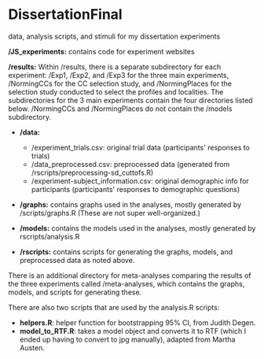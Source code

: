 # DissertationFinal
data, analysis scripts, and stimuli for my dissertation experiments


**/JS_experiments:** contains code for experiment websites


**/results:** Within /results, there is a separate subdirectory for each experiment: /Exp1, /Exp2, and /Exp3 for the three main experiments, /NormingCCs for the CC selection study, and /NormingPlaces for the selection study conducted to select the profiles and localities.  The subdirectories for the 3 main experiments contain the four directories listed below.  /NormingCCs and /NormingPlaces do not contain the /models subdirectory. 

* **/data:**
  * /experiment_trials.csv: original trial data (participants' responses to trials)
  * /data_preprocessed.csv: preprocessed data (generated from /rscripts/preprocessing-sd_cuttofs.R) 
  * /experiment-subject_information.csv: original demographic info for participants (participants' responses to demographic questions)

* **/graphs:** contains graphs used in the analyses, mostly generated by /scripts/graphs.R (These are not super well-organized.)

* **/models:** contains the models used in the analyses, mostly generated by rscripts/analysis.R

* **/rscripts:** contains scripts for generating the graphs, models, and preprocessed data as noted above.

There is an additional directory for meta-analyses comparing the results of the three experiments called /meta-analyses, which contains the graphs, models, and scripts for generating these.

There are also two scripts that are used by the analysis.R scripts:
* **helpers.R**: helper function for bootstrapping 95% CI, from Judith Degen. 
* **model_to_RTF.R**: takes a model object and converts it to RTF (which I ended up having to convert to jpg manually), adapted from Martha Austen.
